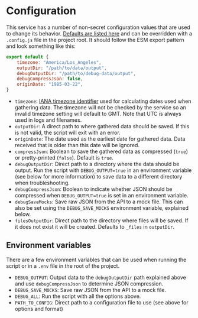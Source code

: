 # Configuration

This service has a number of non-secret configuration values that are used to change its behavior. [Defaults are listed here](https://github.com/PersonalDataPipeline/data-getter/blob/main/src/utils/config.ts#L40) and can be overridden with a `.config.js` file in the project root. It should follow the ESM export pattern and look something like this:

```js
export default {
	timezone: "America/Los_Angeles",
	outputDir: "/path/to/data/output",
	debugOutputDir: "/path/to/debug-data/output",
	debugCompressJson: false,
	originDate: "1985-03-22",
}
```

- `timezone`: [IANA timezone identifier](https://en.wikipedia.org/wiki/List_of_tz_database_time_zones) used for calculating dates used when gathering data. The timezone will not be checked by the service so an invalid timezone setting will default to GMT. Note that UTC is always used in logs and filenames. 
- `outputDir`: A direct path to where gathered data should be saved. If this is not valid, the script will exit with an error.
- `originDate`: The date used as the earliest date for gathered data. Data received that is older than this date will be ignored.
- `compressJson`: Boolean to save the gathered data as compressed (`true`) or pretty-printed (`false`). Default is `true`.
- `debugOutputDir`: Direct path to a directory where the data should be output. Run the script with `DEBUG_OUTPUT=true`  in an environment variable (see below for more information) to save data to a different directory when troubleshooting.
- `debugCompressJson`: Boolean to indicate whether JSON should be compressed when `DEBUG_OUTPUT=true`  is set in an environment variable. 
- `debugSaveMocks`: Save raw JSON from the API to a mock file. This can also be set using the `DEBUG_SAVE_MOCKS` environment variable, explained below.
- `filesOutputDir`: Direct path to the directory where files will be saved. If it does not exist it will be created. Defaults to `_files` in `outputDir`.

## Environment variables

There are a few environment variables that can be used when running the script or in a `.env` file in the root of the project. 

- `DEBUG_OUTPUT`: Output data to the `debugOutputDir` path explained above and use `debugCompressJson` to determine JSON compression.
- `DEBUG_SAVE_MOCKS`: Save raw JSON from the API to a mock file.
- `DEBUG_ALL`: Run the script with all the options above.
- `PATH_TO_CONFIG`: Direct path to a configuration file to use (see above for options and format)
